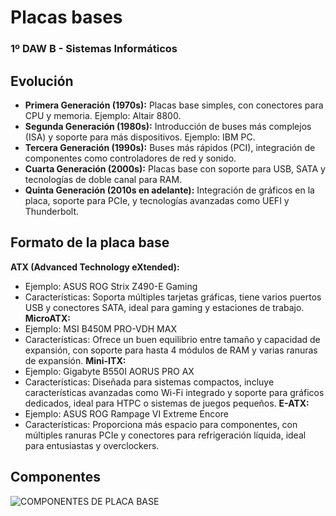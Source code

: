 # Placas bases
### 1º DAW B - Sistemas Informáticos

## Evolución
- **Primera Generación (1970s):** Placas base simples, con conectores para CPU y memoria. Ejemplo: Altair 8800.
- **Segunda Generación (1980s):** Introducción de buses más complejos (ISA) y soporte para más dispositivos. Ejemplo: IBM PC.
- **Tercera Generación (1990s):** Buses más rápidos (PCI), integración de componentes como controladores de red y sonido.
- **Cuarta Generación (2000s):** Placas base con soporte para USB, SATA y tecnologías de doble canal para RAM.
- **Quinta Generación (2010s en adelante):** Integración de gráficos en la placa, soporte para PCIe, y tecnologías avanzadas como UEFI y Thunderbolt.

## Formato de la placa base
**ATX (Advanced Technology eXtended):**
- Ejemplo: ASUS ROG Strix Z490-E Gaming
- Características: Soporta múltiples tarjetas gráficas, tiene varios puertos USB y conectores SATA, ideal para gaming y estaciones de trabajo.
**MicroATX:**
- Ejemplo: MSI B450M PRO-VDH MAX
- Características: Ofrece un buen equilibrio entre tamaño y capacidad de expansión, con soporte para hasta 4 módulos de RAM y varias ranuras de expansión.
**Mini-ITX:**
- Ejemplo: Gigabyte B550I AORUS PRO AX
- Características: Diseñada para sistemas compactos, incluye características avanzadas como Wi-Fi integrado y soporte para gráficos dedicados, ideal para HTPC o sistemas de juegos pequeños.
**E-ATX:**
- Ejemplo: ASUS ROG Rampage VI Extreme Encore
- Características: Proporciona más espacio para componentes, con múltiples ranuras PCIe y conectores para refrigeración líquida, ideal para entusiastas y overclockers.

## Componentes
![COMPONENTES DE PLACA BASE](https://probandohardware.com/wp-content/uploads/2020/07/3.0_conexiones.jpg)
